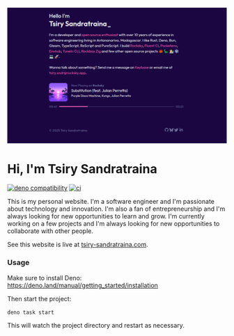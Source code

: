 ![Cover](https://raw.githubusercontent.com/tsirysndr/me/main/.github/assets/preview.png)

# Hi, I'm Tsiry Sandratraina

[![deno compatibility](https://shield.deno.dev/deno/^2.2.11)](https://deno.com)
[![ci](https://github.com/tsirysndr/me/actions/workflows/deploy.yml/badge.svg)](https://github.com/tsirysndr/me/actions/workflows/deploy.yml)

This is my personal website. I'm a software engineer and I'm passionate about
technology and innovation. I'm also a fan of entrepreneurship and I'm always
looking for new opportunities to learn and grow. I'm currently working on a few
projects and I'm always looking for new opportunities to collaborate with other
people.

See this website is live at
[tsiry-sandratraina.com](https://tsiry-sandratraina.com).

### Usage

Make sure to install Deno: https://deno.land/manual/getting_started/installation

Then start the project:

```
deno task start
```

This will watch the project directory and restart as necessary.
